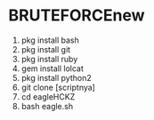 # BRUTEFORCEnew
1. pkg install bash
2. pkg install git
3. pkg install ruby
4. gem install lolcat
5. pkg install python2
6. git clone [scriptnya]
7. cd eagleHCKZ
8. bash eagle.sh